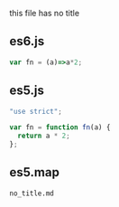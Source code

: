 this file has no title

## es6.js
```javascript
var fn = (a)=>a*2;
```

## es5.js
```javascript
"use strict";

var fn = function fn(a) {
  return a * 2;
};
```

## es5.map
```
no_title.md
```